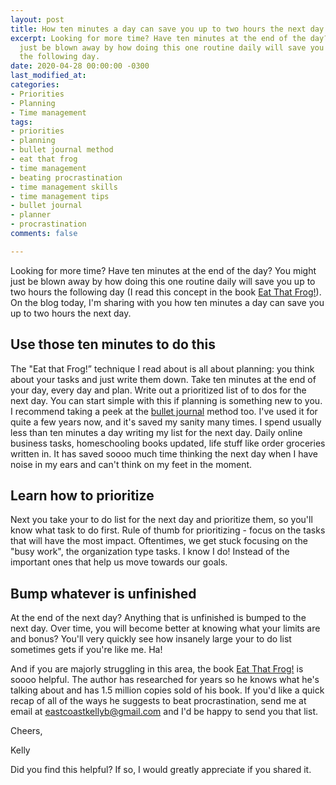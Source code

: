 ```yaml
---
layout: post
title: How ten minutes a day can save you up to two hours the next day
excerpt: Looking for more time? Have ten minutes at the end of the day? You might
  just be blown away by how doing this one routine daily will save you up to two hours
  the following day.
date: 2020-04-28 00:00:00 -0300
last_modified_at: 
categories:
- Priorities
- Planning
- Time management
tags:
- priorities
- planning
- bullet journal method
- eat that frog
- time management
- beating procrastination
- time management skills
- time management tips
- bullet journal
- planner
- procrastination
comments: false

---
```

Looking for more time? Have ten minutes at the end of the day? You might just be blown away by how doing this one routine daily will save you up to two hours the following day (I read this concept in the book [Eat That Frog!](https://www.briantracy.com/blog/time-management/the-truth-about-frogs/)). On the blog today, I'm sharing with you how ten minutes a day can save you up to two hours the next day. 

## Use those ten minutes to do this

The "Eat that Frog!” technique I read about is all about planning: you think about your tasks and just write them down. Take ten minutes at the end of your day, every day and plan. Write out a prioritized list of to dos for the next day. You can start simple with this if planning is something new to you. I recommend taking a peek at the [bullet journal](www.bulletjournal.com) method too. I've used it for quite a few years now, and it's saved my sanity many times. I spend usually less than ten minutes a day writing my list for the next day. Daily online business tasks, homeschooling books updated, life stuff like order groceries written in. It has saved soooo much time thinking the next day when I have noise in my ears and can't think on my feet in the moment.

## Learn how to prioritize

Next you take your to do list for the next day and prioritize them, so you'll know what task to do first. Rule of thumb for prioritizing - focus on the tasks that will have the most impact. Oftentimes, we get stuck focusing on the "busy work", the organization type tasks. I know I do! Instead of the important ones that help us move towards our goals.

## Bump whatever is unfinished 

At the end of the next day? Anything that is unfinished is bumped to the next day. Over time, you will become better at knowing what your limits are and bonus? You'll very quickly see how insanely large your to do list sometimes gets if you're like me. Ha!   
  
And if you are majorly struggling in this area, the book [Eat That Frog!](https://www.amazon.ca/Eat-That-Frog-Great-Procrastinating/dp/1576754227) is soooo helpful. The author has researched for years so he knows what he's talking about and has 1.5 million copies sold of his book. If you'd like a quick recap of all of the ways he suggests to beat procrastination, send me at email at eastcoastkellyb@gmail.com and I'd be happy to send you that list. 

Cheers,

Kelly

Did you find this helpful? If so, I would greatly appreciate if you shared it.